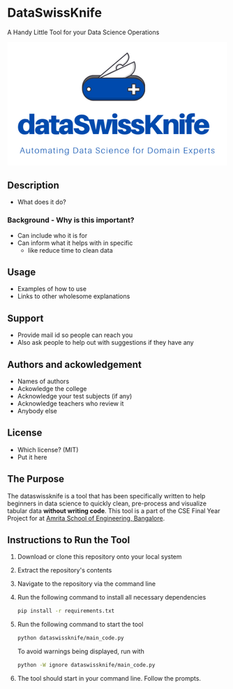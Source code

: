 # DataSwissKnife

A Handy Little Tool for your Data Science Operations

<p align="center"> 
   <img src="/img/dsk_logo.png">
</p>

## Description
- What does it do?

### Background - Why is this important?
- Can include who it is for
- Can inform what it helps with in specific
   - like reduce time to clean data

## Usage 
- Examples of how to use
- Links to other wholesome explanations

## Support
- Provide mail id so people can reach you
- Also ask people to help out with suggestions if they have any

## Authors and ackowledgement
- Names of authors
- Ackowledge the college
- Acknowledge your test subjects (if any)
- Acknowledge teachers who review it
- Anybody else

## License
- Which license? (MIT)
- Put it here

## The Purpose

The dataswissknife is a tool that has been specifically written to help beginners in data science to quickly clean, pre-process and visualize tabular data **without  writing code**. This tool is a part of the CSE Final Year Project for <COURSE CODE> at [Amrita School of Engineering, Bangalore](https://www.amrita.edu/campus/bengaluru). 

## Instructions to Run the Tool

1. Download or clone this repository onto your local system

2. Extract the repository's contents

3. Navigate to the repository via the command line

4. Run the following command to install all necessary dependencies

   ```bash
   pip install -r requirements.txt
   ```

5. Run the following command to start the tool 

   ```bash
   python dataswissknife/main_code.py
   ```
   
   To avoid warnings being displayed, run with
   
   ```bash
   python -W ignore dataswissknife/main_code.py
   ```

6. The tool should start in your command line. Follow the prompts.
